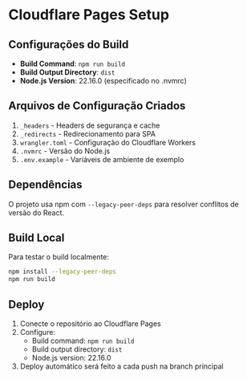 # Cloudflare Pages Setup

## Configurações do Build

- **Build Command**: `npm run build`
- **Build Output Directory**: `dist`
- **Node.js Version**: 22.16.0 (especificado no .nvmrc)

## Arquivos de Configuração Criados

1. `_headers` - Headers de segurança e cache
2. `_redirects` - Redirecionamento para SPA
3. `wrangler.toml` - Configuração do Cloudflare Workers
4. `.nvmrc` - Versão do Node.js
5. `.env.example` - Variáveis de ambiente de exemplo

## Dependências

O projeto usa npm com `--legacy-peer-deps` para resolver conflitos de versão do React.

## Build Local

Para testar o build localmente:

```bash
npm install --legacy-peer-deps
npm run build
```

## Deploy

1. Conecte o repositório ao Cloudflare Pages
2. Configure:
   - Build command: `npm run build`
   - Build output directory: `dist`
   - Node.js version: 22.16.0
3. Deploy automático será feito a cada push na branch principal
